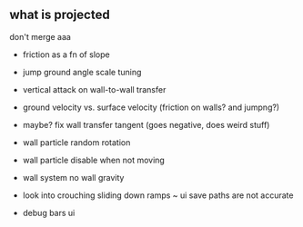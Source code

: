 what is projected
---
don't merge aaa
- friction as a fn of slope
- jump ground angle scale tuning
- vertical attack on wall-to-wall transfer
- ground velocity vs. surface velocity (friction on walls? and jumpng?)
- maybe? fix wall transfer tangent (goes negative, does weird stuff)
- wall particle random rotation
- wall particle disable when not moving

- wall system no wall gravity

- look into crouching sliding down ramps
~ ui save paths are not accurate
- debug bars ui
